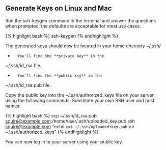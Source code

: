 <!-- post: -->


## Generate Keys on Linux and Mac

Run the 
ssh-keygen
 command in the terminal and answer the questions when prompted, the defaults are acceptable for most use cases.

{% highlight bash %}
ssh-keygen
{% endhighlight %}

The generated keys should now be located in your home directory 
~/.ssh/


*		You'll find the **private key** in the 
~/.ssh/id_rsa
 file.
*		You'll find the **public key** in the 
~/.ssh/id_rsa.pub
 file.

Copy the public key into the 
~/.ssh/authorized_keys
 file on your server, using the following commands. Substitute your own SSH user and host names:

{% highlight bash %}
scp ~/.ssh/id_rsa.pub squire@example.com:/home/user/.ssh/uploaded_key.pub
ssh squire@example.com "echo `cat ~/.ssh/uploaded+key.pub` >> ~/.ssh/authorized_keys"
{% endhighlight %}

You can now log in to your server using your public key.




